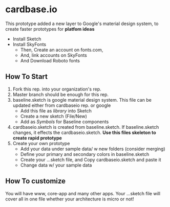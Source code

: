 # cardbase.io

This prototype added a new layer to Google's material design system, to create faster prototypes for **platfom ideas**

- Install Sketch
- Install SkyFonts
   - Then, Create an account on fonts.com,
   - And, link accounts on SkyFonts
   - And Download Roboto fonts

## How To Start

1. Fork this rep. into your organization's rep.
2. Master branch should be enough for this rep. 
3. baseline.sketch is google material design system. This file can be updated either from cardbaseio rep. or google
    - Add this file as _library_ into Sketch
    - Create a new sketch (File/New)
    - Add as _Symbols_ for Baseline components
4. cardbaseio.sketch is created from baseline.sketch. If baseline.sketch changes, it effects the cardbaseio.sketch. **Use this files skeleton to create rapid prototype**
5. Create your own prototype
    - Add your data under sample data/ w new folders (consider merging)
    - Define your primary and secondary colors in baseline.sketch
    - Create your ...sketch file, and Copy cardbaseio.sketch and paste it
    - Change data w/ your sample data

## How To customize

You will have www, core-app and many other apps. Your ...sketch file will cover all in one file whether your architecture is micro or not!

